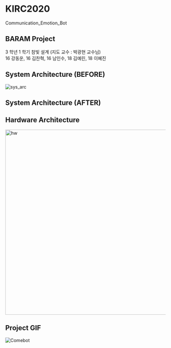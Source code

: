 # KIRC2020
  
Communication_Emotion_Bot

## BARAM Project  
  
3 학년 1 학기 참빛 설계 (지도 교수 : 박광현 교수님)  
16 강동운, 16 김찬혁, 16 남인수, 18 김예린, 18 이혜진  


## System Architecture (BEFORE)
![sys_arc](https://user-images.githubusercontent.com/52673977/73717132-40538480-475c-11ea-8513-fb641a1aa128.png)
## System Architecture (AFTER)


## Hardware Architecture
<img width="582" alt="hw" src="https://user-images.githubusercontent.com/52673977/77333956-83e36b80-6d67-11ea-809c-83a00d6180e6.png">

## Project GIF
![Comebot](https://user-images.githubusercontent.com/52377778/86989198-da6c9c80-c1d4-11ea-82a9-291e643d15d4.gif)

